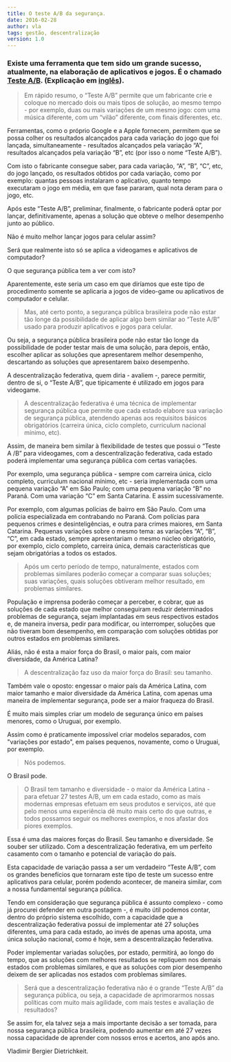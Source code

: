 ```yaml
---
title: O teste A/B da segurança.
date: 2016-02-28
author: vla
tags: gestão, descentralização
version: 1.0
---
```


### Existe uma ferramenta que tem sido um grande sucesso, atualmente, na elaboração de aplicativos e jogos. É o chamado <a href="https://pt.wikipedia.org/wiki/Teste_A/B" target="_blank">Teste A/B</a>. (Explicação em <a href="https://en.wikipedia.org/wiki/A/B_testing" target="_blank">inglês</a>).

> Em rápido resumo, o “Teste A/B” permite que um fabricante crie e coloque no mercado dois ou mais tipos de solução, ao mesmo tempo - por exemplo, duas ou mais variações de um mesmo jogo: com uma música diferente, com um “vilão” diferente, com finais diferentes, etc.

Ferramentas, como o próprio Google e a Apple fornecem, permitem que se possa colher os resultados alcançados para cada variação do jogo que foi lançada, simultaneamente - resultados alcançados pela variação “A”, resultados alcançados pela variação “B”, etc (por isso o nome “Teste A/B”).

Com isto o fabricante consegue saber, para cada variação, “A”, “B”, “C”, etc, do jogo lançado, os resultados obtidos por cada variação, como por exemplo: quantas pessoas instalaram o aplicativo, quanto tempo executaram o jogo em média, em que fase pararam, qual nota deram para o jogo, etc.

Após este “Teste A/B”, preliminar, finalmente, o fabricante poderá optar por lançar, definitivamente, apenas a solução que obteve o melhor desempenho junto ao público.

Não é muito melhor lançar jogos para celular assim?

Será que realmente isto só se aplica a videogames e aplicativos de computador?

O que segurança pública tem a ver com isto?

Aparentemente, este seria um caso em que diríamos que este tipo de procedimento somente se aplicaria a jogos de vídeo-game ou aplicativos de computador e celular.

> Mas, até certo ponto, a segurança pública brasileira pode não estar tão longe da possibilidade de aplicar algo bem similar ao “Teste A/B” usado para produzir aplicativos e jogos para celular.

Ou seja, a segurança pública brasileira pode não estar tão longe da possibilidade de poder testar mais de uma solução, para depois, então, escolher aplicar as soluções que apresentarem melhor desempenho, descartando as soluções que apresentarem baixo desempenho.

A descentralização federativa, quem diria - avaliem -, parece permitir, dentro de si, o “Teste A/B”, que tipicamente é utilizado em jogos para videogame.

> A descentralização federativa é uma técnica de implementar segurança pública que permite que cada estado elabore sua variação de segurança pública, atendendo apenas aos requisitos básicos obrigatórios (carreira única, ciclo completo, curriculum nacional mínimo, etc).

Assim, de maneira bem similar à flexibilidade de testes que possui o “Teste A /B” para videogames, com a descentralização federativa, cada estado poderá implementar uma segurança pública com certas variações.

Por exemplo, uma segurança pública - sempre com carreira única, ciclo completo, curriculum nacional mínimo, etc - seria implementada com uma pequena variação “A” em São Paulo; com uma pequena variação “B” no Paraná. Com uma variação “C” em Santa Catarina. E assim sucessivamente.

Por exemplo, com algumas polícias de bairro em São Paulo. Com uma polícia especializada em contrabando no Paraná. Com polícias para pequenos crimes e desinteligências, e outra para crimes maiores, em Santa Catarina. Pequenas variações sobre o mesmo tema: as variações “A”, “B”, “C”, em cada estado, sempre apresentariam o mesmo núcleo obrigatório, por exemplo, ciclo completo, carreira única, demais características que sejam obrigatórias a todos os estados.

> Após um certo período de tempo, naturalmente, estados com problemas similares poderão começar a comparar suas soluções; suas variações, quais soluções obtiveram melhor resultado, em problemas similares.

População e imprensa poderão começar a perceber, e cobrar, que as soluções de cada estado que melhor conseguiram reduzir determinados problemas de segurança, sejam implantadas em seus respectivos estados e, de maneira inversa, pedir para modificar, ou interromper, soluções que não tiveram bom desempenho, em comparação com soluções obtidas por outros estados em problemas similares.

Aliás, não é esta a maior força do Brasil, o maior país, com maior diversidade, da América Latina?

> A descentralização faz uso da maior força do Brasil: seu tamanho.

Também vale o oposto: engessar o maior país da América Latina, com maior tamanho e maior diversidade da América Latina, com apenas uma maneira de implementar segurança, pode ser a maior fraqueza do Brasil. 

É muito mais simples criar um modelo de segurança único em países menores, como o Uruguai, por exemplo. 

Assim como é praticamente impossível criar modelos separados, com "variações por estado", em países pequenos, novamente, como o Uruguai, por exemplo.

> Nós podemos. 

O Brasil pode. 

> O Brasil tem tamanho e diversidade - o maior da América Latina - para efetuar 27 testes A/B, um em cada estado, como as mais modernas empresas efetuam em seus produtos e serviços, até que pelo menos uma experiência dê muito mais certo do que outras, e todos possamos seguir os melhores exemplos, e nos afastar dos piores exemplos.

Essa é uma das maiores forças do Brasil. Seu tamanho e diversidade. Se souber ser utilizado. Com a descentralização federativa, em um perfeito casamento com o tamanho e potencial de variação do país.

Esta capacidade de variação passa a ser um verdadeiro “Teste A/B”, com os grandes benefícios que tornaram este tipo de teste um sucesso entre aplicativos para celular, porém podendo acontecer, de maneira similar, com a nossa fundamental segurança pública.

Tendo em consideração que segurança pública é assunto complexo - como já procurei defender em outra postagem -, é muito útil podemos contar, dentro do próprio sistema escolhido, com a capacidade que a descentralização federativa possui de implementar até 27 soluções diferentes, uma para cada estado, ao invés de apenas uma aposta, uma única solução nacional, como é hoje, sem a descentralização federativa.

Poder implementar variadas soluções, por estado, permitirá, ao longo do tempo, que as soluções com melhores resultados se repliquem nos demais estados com problemas similares, e que as soluções com pior desempenho deixem de ser aplicadas nos estados com problemas similares.

> Será que a descentralização federativa não é o grande “Teste A/B” da segurança pública, ou seja, a capacidade de aprimorarmos nossas políticas com muito mais agilidade, com mais testes e avaliação de resultados?

Se assim for, ela talvez seja a mais importante decisão a ser tomada, para nossa segurança pública brasileira, podendo aumentar em até 27 vezes nossa capacidade de aprender com nossos erros e acertos, ano após ano.

Vladimir Bergier Dietrichkeit.


